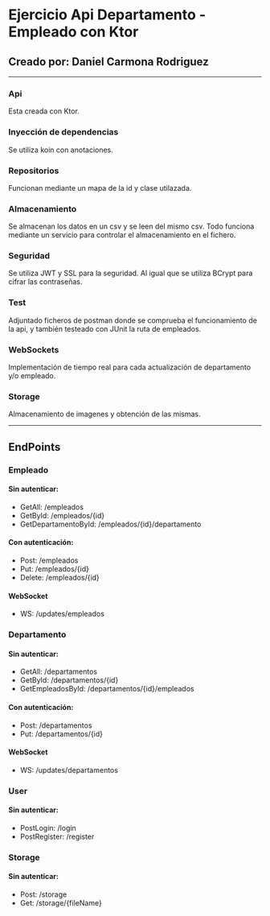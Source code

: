# Ejercicio Api Departamento - Empleado con Ktor
## Creado por: Daniel Carmona Rodriguez

---
### Api
Esta creada con Ktor.
### Inyección de dependencias
Se utiliza koin con anotaciones.
### Repositorios
Funcionan mediante un mapa de la id y clase utilazada.
### Almacenamiento
Se almacenan los datos en un csv y se leen del mismo csv.
Todo funciona mediante un servicio para controlar el almacenamiento en el fichero.
### Seguridad
Se utiliza JWT y SSL para la seguridad. Al igual que se utiliza BCrypt para cifrar las contraseñas.
### Test
Adjuntado ficheros de postman donde se comprueba el funcionamiento de la api, y también testeado con JUnit la ruta de empleados.
### WebSockets
Implementación de tiempo real para cada actualización de departamento y/o empleado.
### Storage
Almacenamiento de imagenes y obtención de las mismas.

---
## EndPoints


### Empleado
#### Sin autenticar:
- GetAll: /empleados
- GetById: /empleados/{id}
- GetDepartamentoById: /empleados/{id}/departamento
#### Con autenticación:
- Post: /empleados
- Put: /empleados/{id}
- Delete: /empleados/{id}
#### WebSocket
- WS: /updates/empleados


### Departamento
#### Sin autenticar:
- GetAll: /departamentos
- GetById: /departamentos/{id}
- GetEmpleadosById: /departamentos/{id}/empleados
#### Con autenticación:
- Post: /departamentos
- Put: /departamentos/{id}
#### WebSocket
- WS: /updates/departamentos


### User
#### Sin autenticar:
- PostLogin: /login
- PostRegister: /register


### Storage
#### Sin autenticar:
- Post: /storage
- Get: /storage/{fileName}

